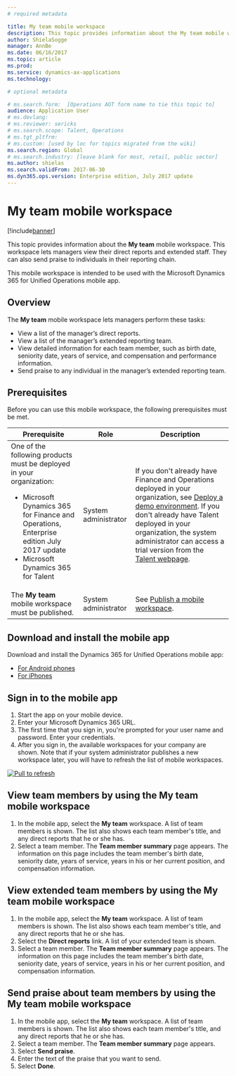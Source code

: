 ```yaml
---
# required metadata

title: My team mobile workspace
description: This topic provides information about the My team mobile workspace, which lets mmanagers view their direct reports and extended staff. Users can also send praise to individuals in their reporting chain.
author: ShielaSogge
manager: AnnBe
ms.date: 06/16/2017
ms.topic: article
ms.prod: 
ms.service: dynamics-ax-applications
ms.technology: 

# optional metadata

# ms.search.form:  [Operations AOT form name to tie this topic to]
audience: Application User
# ms.devlang: 
# ms.reviewer: sericks
# ms.search.scope: Talent, Operations 
# ms.tgt_pltfrm: 
# ms.custom: [used by loc for topics migrated from the wiki]
ms.search.region: Global
# ms.search.industry: [leave blank for most, retail, public sector]
ms.author: shielas
ms.search.validFrom: 2017-06-30 
ms.dyn365.ops.version: Enterprise edition, July 2017 update 
---
```


# My team mobile workspace

[!include[banner](../includes/banner.md)]

This topic provides information about the **My team** mobile workspace. This workspace lets managers view their direct reports and extended staff. They can also send praise to individuals in their reporting chain.

This mobile workspace is intended to be used with the Microsoft Dynamics 365 for Unified Operations mobile app.

## Overview 
The **My team** mobile workspace lets managers perform these tasks:

- View a list of the manager’s direct reports.
- View a list of the manager’s extended reporting team.
- View detailed information for each team member, such as birth date, seniority date, years of service, and compensation and performance information.
- Send praise to any individual in the manager’s extended reporting team.

## Prerequisites
Before you can use this mobile workspace, the following prerequisites must be met.

<table>
<thead>
<tr class="header">
<th>Prerequisite</th>
<th>Role</th>
<th>Description</th>
</tr>
</thead>
<tbody>
<tr class="odd">
<td>One of the following products must be deployed in your organization:
<ul><li>Microsoft Dynamics 365 for Finance and Operations, Enterprise edition July 2017 update</li>
<li>Microsoft Dynamics 365 for Talent</li>
</ul>
</td>
<td>System administrator</td>
<td>If you don't already have Finance and Operations deployed in your organization, see <a href="../deployment/deploy-demo-environment.md">Deploy a demo environment</a>. If you don't already have Talent deployed in your organization, the system administrator can access a trial version from the <a href="https://www.microsoft.com/en-us/dynamics365/talent">Talent webpage</a>.
</td>
</tr>
<tr class="even">
<td>The <strong>My team</strong> mobile workspace must be published.</td>
<td>System administrator</td>
<td>See <a href="/dynamics365/unified-operations/dev-itpro/mobile-apps/publish-mobile-workspace">Publish a mobile workspace</a>.</td>
</tr>
</tbody>
</table>

## Download and install the mobile app

Download and install the Dynamics 365 for Unified Operations mobile app:

-   [For Android phones](https://go.microsoft.com/fwlink/?linkid=850662)
-   [For iPhones](https://go.microsoft.com/fwlink/?linkid=850663)

## Sign in to the mobile app
1.  Start the app on your mobile device.
2.  Enter your Microsoft Dynamics 365 URL.
3.  The first time that you sign in, you're prompted for your user name and password. Enter your credentials.
4.  After you sign in, the available workspaces for your company are shown. Note that if your system administrator publishes a new workspace later, you will have to refresh the list of mobile workspaces.

[![Pull to refresh](./media/pull-to-refresh-list-of-workspaces-183x300.png)](./media/pull-to-refresh-list-of-workspaces.png)

## View team members by using the My team mobile workspace
1.	In the mobile app, select the **My team** workspace. A list of team members is shown. The list also shows each team member's title, and any direct reports that he or she has.
2.	Select a team member. The **Team member summary** page appears. The information on this page includes the team member's birth date, seniority date, years of service, years in his or her current position, and compensation information.

## View extended team members by using the My team mobile workspace
1.	In the mobile app, select the **My team** workspace. A list of team members is shown. The list also shows each team member's title, and any direct reports that he or she has.
1.	Select the **Direct reports** link. A list of your extended team is shown.
1.	Select a team member. The **Team member summary** page appears. The information on this page includes the team member's birth date, seniority date, years of service, years in his or her current position, and compensation information.

## Send praise about team members by using the My team mobile workspace
1.	In the mobile app, select the **My team** workspace. A list of team members is shown. The list also shows each team member's title, and any direct reports that he or she has.
1.	Select a team member. The **Team member summary** page appears.
1.	Select **Send praise**. 
1. Enter the text of the praise that you want to send. 
1. Select **Done**.
